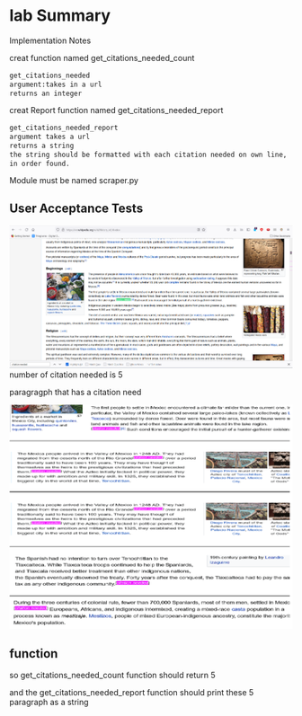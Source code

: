 # lab Summary
<!-- Description of the challenge -->

Implementation Notes

creat function named get_citations_needed_count

    get_citations_needed 
    argument:takes in a url 
    returns an integer

creat Report function named get_citations_needed_report

    get_citations_needed_report 
    argument takes a url  
    returns a string
    the string should be formatted with each citation needed on own line, in order found.
Module must be named scraper.py

## User Acceptance Tests

![test_1](pic/test_find_citation.png "test1" )
number of citation needed is 5

paragragph that has a citation need

![test_2](pic/test2.png "test2" )

## function

so get_citations_needed_count function should return 5

and the get_citations_needed_report function should print these 5 paragraph as a string
